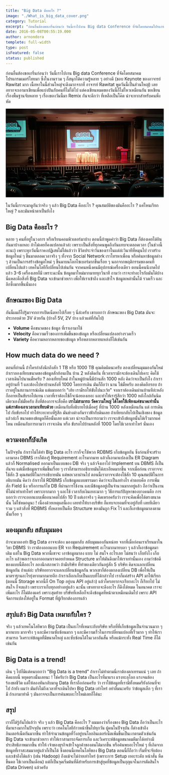 ```yaml
---
title: "Big Data คืออะไร ?"
image: "./What_is_big_data_cover.png"
category: Tutorial
excerpt: "ก่อนอื่นต้องขอเกริ่นก่อนว่า วันนี้เราไปงาน Big data Conference ที่จัดโดยสมาคมโปรแกรมเมอร์ไทยมา ซึ่งในงานรวม ๆ ก็สนุกได้ความรู้หลาย ๆ อย่างดี (ชอบ Keynote ของอาจารย์ Rawitat มาก เนื้อหาในนี้ส่วนใหญ่จะดึงมากจากที่ อาจารย์ Rawitat พูดวันนี้เป็นส่วนให..."
date: 2016-05-08T00:55:19.000
author: arnondora
templete: full-width
type: post
isFeatured: false
status: published
---
```


ก่อนอื่นต้องขอเกริ่นก่อนว่า วันนี้เราไปงาน Big data Conference ที่จัดโดยสมาคมโปรแกรมเมอร์ไทยมา ซึ่งในงานรวม ๆ ก็สนุกได้ความรู้หลาย ๆ อย่างดี (ชอบ Keynote ของอาจารย์ Rawitat มาก เนื้อหาในนี้ส่วนใหญ่จะดึงมากจากที่ อาจารย์ Rawitat พูดวันนี้เป็นส่วนใหญ่) เลยอยากจะเอามาเขียนเพื่อแบ่งปันกับคนที่ไม่ได้ไป แต่คงเขียนหมดของวันนี้ก็ไม่ไหวเหมือนกัน ขอเขียนเรื่องพื้นฐานจับหลาย ๆ เรื่องของวันนี้มา Remix กันจะดีกว่า ที่เหลือเป็นโค๊ต น่าจะยากสำหรับคนพึ่งหัด

![Big Data คืออะไร ?](./What_is_big_data_1.jpg)

ในวันนี้เราจะมาดูกันว่าจริง ๆ แล้ว Big Data คืออะไร ? คุณสมบัติของมันคืออะไร ? แค่ไหนเรียกใหญ่ ? และมันหน้าตาเป็นยังไง

## Big Data คืออะไร ?
หลาย ๆ คนที่อยู่ในวงการ หรือเรียนคอมพิวเตอร์มาบ้าง ตอนนี้ถ้าพูดคำว่า Big Data ก็ต้องเคยได้ยินกันมาบ้างแหละ ถ้าไม่เคยก็คงแปลกแล้วล่ะ เพราะเป็นสิ่งที่ทุกคนพูดถึงกันแทบจะตลอดเวลา (ในช่วงนี้อะนะ) เพราะทุกวันนี้เราคงปฏิเสธไม่ได้แล้วว่า ชีวิตประจำวันของเราในแต่ล่ะวินาทีที่หมุนไป เราสร้างข้อมูลใหม่ ๆ ขึ้นมาตลอดเวลาจริง ๆ ทั้งจาก Social Network เราโทรหาเพื่อน หรือค้นหาข้อมูลต่าง ๆ ล้วนเป็นการสร้างข้อมูลใหม่ ๆ ขึ้นมาบนโลกไซเบอร์มากขึ้นเรื่อย ๆ นอกจากพฤติกรรมของคนที่เปลี่ยนไปแล้ว เทคโนโลยีก็เปลี่ยนไปเช่นกัน จากคนหนึ่งคนมีอุปกรณ์เครื่องเดียว ตอนนี้คนนึงกดไปแล้ว 3-6 เครื่องเลยก็มี เพราะฉะนั้น ข้อมูลมาใหม่มากมายทุกวินาที ถามว่า เราจะทำอะไรกับมันได้บ้าง นี่แหละคือสิ่งที่ Big Data จะเข้ามาช่วยเรา เพื่อให้เราเข้าถึง และเข้าใจ ข้อมูลเหล่านั้นได้ รวดเร็ว และลึกซึ้งมากขึ้นนั่นเอง

## ลักษณะของ Big Data
อันนี้ผมก็ไปรู้มาจากการเปิดเน็ตหาไปเรื่อย ๆ นี่ล่ะครับ เขาบอกว่า ลักษณะของ Big Data มันจะประกอบด้วย 3V ด้วยกัน (บ้างก็ 5V, 2V บ้าง แล้วแต่ที่กันไป)

* **Volume** คือขนาดของ ข้อมูล ที่เราเอามาใช้
* **Velocity** คือความเร็วของการเพิ่มขึ้นของข้อมูล หรือเปลี่ยนแปลงอย่างรวดเร็ว
* **Variety** คือความหลากหลายของข้อมูล หรือหลากหลายแหล่งก็ได้เช่นกัน

## How much data do we need ?
ตอนที่อ่านนี้ ถ้าใครกำลังนึกถึงสัก 1 TB หรือ 1000 TB คุณคิดผิดนะครับ ลองเปลี่ยนมุมมองกันใหม่ ถ้าเราลองเทียบขนาดของข้อมูลสักก้อนเป็น บ้าน 2 หลังติดกัน ที่เวลาเรามักจะต้องเดินไปเคาะ คิดใช้เวลาเดินไปนานมั้ยครับ ?
ลองเทียบใหม่ ถ้าในหมู่บ้านนี้มีบ้านสัก 1000 หลัง คิดว่าจะเป็นยังไง ถ้าเราอยู่บ้านที่ 1 และต้องไปหาบ้านหลังที่ 1000 โดยการเดิน มันก็ถือว่า นาน ใช่มั้ยครับ
ลองคิดอีกรอบ ถ้าเราอยู่ในสถานการณ์เดิม แต่ผมบอกว่า "เฮ้ย เรามีรถให้ขับไปนะเว้ย" จากเราต้องเดินผ่านบ้านทีล่ะหลัง ก็กลายเป็นขับรถไปแทน เวลาที่เราต้องใช้ก็จะน้อยลงเยอะ และทำให้เรารู้สึกว่า 1000 หลังใกล้กันนิดเดียวเองใช่มั้ยครับ
สิ่งที่ต้องการจะสื่อคือ **เราไม่สามารถ วัดความใหญ่ ได้โดยใช้เพียงแค่ขนาดเท่านั้น แต่เราต้องเอาเวลามาเทียบด้วย** เหมือนกับที่อธิบายไปเมื่อครู่ ที่บ้าน 1000 หลังเหมือนกัน แต่ การเดินไป กับขับรถไป ทำให้ระยะทางที่รู้สึก มันช่างต่างกันราวฟ้ากับดินเลย ถ้าเทียบกลับไปเป็นเชิงของ ข้อมูล แล้วล่ะก็ ขนาดของข้อมูลก็คือนั้นเลย แต่เวลา น่าจะเป็นการถามว่า เราจะเข้าถึงข้อมูลนั้นได้เร็วมากแค่ไหน เหมือนกับการถามว่า เราจะเดิน หรือ ขับรถไปบ้านหลังที่ 1000 โดยใช้เวลาเท่าไหร่ นั่นเอง

## ความงอกก็บังเกิด
ในปัจจุบัน ถ้าเราไม่ได้ทำ Big Data อะไร เราก็จะใช้พวก RDBMS เก็บข้อมูลกัน ซึ่งก่อนที่จะสร้างเอามาลง DBMS เราก็ต้องรู้ Requirement อะไรมากมาย แล้วก็เอามาแปลงเป็น ER Diagram แล้วก็ Normalised ออกมาเป็นแบบของ DB จริง ๆ แล้วจึงเอาไป Implement บน DBMS ก็เป็นอันจบ แต่เมื่อข้อมูลเราเพิ่มขึ้นเรื่อย ๆ เราก็สามารถอธิบายมันได้ละเอียดมากขึ้น จากเมื่อก่อน เราอาจจะใช้สัก 3 คุณสมบัติในการอธิบายมัน แต่พอเวลาผ่านไป ตอนนี้เราอาจจะต้องใช้สัก 10 คุณสมบัติในการอธิบายมัน คิดว่า ถ้าเราใช้ RDBMS เก็บข้อมูลแบบธรรมดา คิดว่าจะเป็นอย่างไร คำตอบคือ การเพิ่มสัก Field นึง หรือการแก้ไข DB ที่ผ่านการใช้งาน และมีข้อมูลอยู่เป็นจำนวนมากอยู่แล้ว ถือว่าเป็นงานที่ไม่น่าทำเท่าไหร่ เพราะยากมาก ๆ และใช้ เวลากับเงินเยอะมาก ๆ วิธีการแก้ปัญหาของบางคนคือ การบอกว่า เราจะออกแบบเพื่ออนาคตไปสัก 10 ปี แต่เอาจริง ๆ คิดเหรอครับว่า เราจะคิดเพื่อได้ตรงขนาดนั้น ไม่ใช่หมอดูนะ ! เนื่องด้วยเหตุผลนี้เอง เลยทำให้บางบริษัท ก็แทบจะยอมที่จะอยู่กับที่ เลยทีเดียว รวม ๆ แล้วสิ่งที่ RDBMS ทั้งหลายเป็นคือ Structure ของมันถูก Fix ไว้ และก็เอาข้อมูลมาลงตามนั้นเรื่อย ๆ

## มองมุมกลับ สลับมุมมอง
ถ้าจะมาลองทำ Big Data อาจจะต้อง มองมุมกลับ สลับมุมมองกันหน่อย จากที่เมื่อก่อนเราเรียนมาในวิชา DBMS ว่า เราต้องออกแบบ ER จาก Requirement อะไรมากมายบลา ๆ แล้วก็เอาข้อมูลมาเติม แต่ใน Big Data พวกนี้เขาจะ เอาข้อมูลมาลง แบบ ไม่ สนใจ อะไรเลย ไม่สนว่า เก็บยังไง เก็บอะไร แล้วพอเราจะเอาออกมาเราคอยกำหนด Structure มาให้มันดึงมาให้เราเท่านั้นเอง ถามว่าข้อดีของแบบนี้คืออะไร ลองนึกสภาพว่า ถ้ามีบริษัท ที่ทำของเดียวกันอยู่สัก 5 บริษัท คิดจะแลกเปลี่ยนข้อมูลกัน ถ้าแต่ล่ะ บริษัทอยากจะแลกเปลี่ยนข้อมูลกัน พวกเขาก็ต้องตกลงเปลี่ยน DB เพื่อให้เป็นมาตราฐานอะไรยุ่งยากมากมายอีก ถ้าเราเลือกเก็บเป็นแบบที่ได้กล่าวไป เราก็แค่สร้าง API มาให้เรียก (ตอนนี้ Storage พวกนี้ก็ On Top อยู่บน API อยู่แล้ว) แล้วใครอยากจะเรียกอะไร ก็เรียกไป ไม่สนใจ ก็จบแล้ว เพราะเราเก็บทุกอย่างอยู่แล้ว ฉะนั้น เขาอยากจะดึงอะไร ก็ดึงได้หมด ในอนาคต เราจะเพิ่มอะไร ก็ไม่ต้องแคร์ เพราะสุดท้าย บริษัทที่เหลือก็จะดึงข้อมูลที่หน้าตาเหมือนเดิมไป เพราะ API จัดการแปลงให้อยู่ใน Format ที่ผู้เรียกต้องการแล้ว

## สรุปแล้ว Big Data เหมาะกับใคร ?
จริง ๆ แล้วเทคโนโลยีพวก Big Data เป็นอะไรที่เหมาะกับบริษัท หรือที่ที่เก็บข้อมูลเป็นจำนวนมาก ๆ มากแบบ มากจริง ๆ และมีความซับซ้อนมาก ๆ และมีความเร็วในการเปลี่ยนแปลงที่เร็วมาก ๆ ทำให้เราสามารถ วิเคราะห์ข้อมูลที่มีขนาดใหญ่ และซับซ้อนได้ในเวลาอันสั้น หรือแม้กระทั่ง Real Time ก็ได้เช่นกัน

## Big Data is a trend!
เดิน ๆ ไปก็มีแต่คนบอกว่า "Big Data is a trend" ถ้าเราไม่ทำตามนี่เราต้องตกเทรนแน่ ๆ เลย ถ้าคิดแบบนี้ หยุดตรงนั้นเลยนะ ! ใช่ครับว่า Big Data เป็นอะไรที่มาแรง แรงทะลุโลก แรงจนต้องร้องขอชีวิต แต่ให้ลองหันกลับมาดู Data ที่เราถือก่อนครับ ว่า เราใช้ข้อมูลที่เรามีทั้งหมดรึยังก่อนที่จะไป ถ้ายัง ผมว่า มันยังไม่ถึงเวลาที่จะเดินไปหา Big Data เท่าไหร่ อย่าลืมนะครับ ว่าข้อมูลเล็ก ๆ ที่เรามี ถ้าเอามาทำดี ๆ มันอาจจะเป็นการค้นพบอะไรใหม่เลยก็ได้นะ

## สรุป
เราก็ได้รู้กันไปแล้ว่า จริง ๆ แล้ว Big Data คืออะไร ? ผมมองว่าเรื่องของ Big Data ถือว่าเป็นอะไรที่มาแรงมากในปัจจุบัน เพราะว่า เทคโนโลยีก้าวหน้าขึ้นไปทุกวัน ผู้คนในปัจจุบัน ก็ต่างเข้าถึงอินเตอร์เน็ตกันมากขึ้น ทำให้จำนวนข้อมูลที่วิ่งอยู่บนโลกอินเตอร์เน็ตเพิ่มขึ้นเป็นเงาตามตัวเช่นกัน Big Data จะเข้ามาช่วยเรา ทำให้เราสามารถจัดการเก็บ และวิเคราะห์ข้อมูลขนาดมหึมาได้อย่างมีประสิทธิภาพมากขึ้น ทำให้ เจ้าของธุรกิจเข้าใจลูกค้าของตนได้มากขึ้น หรือค้นพบอะไรใหม่ ๆ ที่เกิดจากข้อมูลที่เราสะสมมาอยู่แล้วก็เป็นได้ ซึ่งตอนนี้เทคโนโลยีของ Big Data ตอนนี้ก็ถือว่า เริ่มที่จะจับต้อง และเข้าถึงได้แล้ว (เช่น Hadoop) ถึงแม้จะไม่ง่ายเท่าไหร่ (เพราะการ Setup เยอะระดับ หน้าสั่น หืดขึ้นคอ ใช้เวลาเป็นเดือน) แต่ก็เป็นจุดเริ่มต้นที่ดีสำหรับการเข้าสู่ยุคที่ข้อมูลเป็นกุญแจในการตัดสินใจ (Data Driven) แล้วครับ
